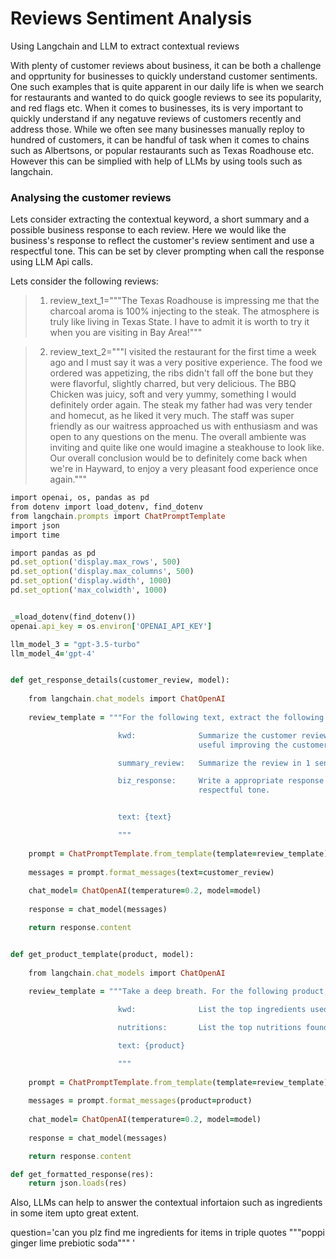 # Reviews Sentiment Analysis
Using Langchain and LLM to extract contextual reviews 

With plenty of customer reviews about business, it can be both a challenge and opprtunity for businesses to quickly understand customer sentiments. One such examples that is quite apparent in our daily life 
is when we search for restaurants and wanted to do quick google reviews to see its popularity, and red flags etc. When it comes to businesses, its is very important to quickly understand if any negatuve reviews of 
customers recently and address those. While we often see many businesses manually reploy to hundred of customers, it can be handful of task when it comes to chains such as Albertsons, or popular restaurants such as 
Texas Roadhouse etc. However this can be simplied with help of LLMs by using tools such as langchain. 

### Analysing the customer reviews
Lets consider extracting the contextual keyword, a short summary and a possible business response to each review. Here we would like the business's response to reflect the customer's review sentiment and use a respectful tone. This can be set by clever prompting when call the response using LLM Api calls.

Lets consider the following reviews:

> 1. review_text_1="""The Texas Roadhouse is impressing me that the charcoal aroma is 100% injecting to the steak. The atmosphere is truly like living in Texas State.
I have to admit it is worth to try it when you are visiting in Bay Area!"""

> 2. review_text_2="""I visited the restaurant for the first time a week ago and I must say it was a very positive experience. The food we ordered was appetizing, the ribs didn't fall off the bone but they were flavorful, slightly charred, but very delicious. The BBQ Chicken was juicy, soft and very yummy, something I would definitely order again. The steak my father had was very tender and homecut, as he liked it very much. The staff was super friendly as our waitress approached us with enthusiasm and was open to any questions on the menu. The overall ambiente was inviting and quite like one would imagine a steakhouse to look like. Our overall conclusion would be to definitely come back when we're in Hayward, to enjoy a very pleasant food experience once again."""

```ruby
import openai, os, pandas as pd
from dotenv import load_dotenv, find_dotenv
from langchain.prompts import ChatPromptTemplate
import json
import time

import pandas as pd
pd.set_option('display.max_rows', 500)
pd.set_option('display.max_columns', 500)
pd.set_option('display.width', 1000)
pd.set_option('max_colwidth', 1000)


_=load_dotenv(find_dotenv())
openai.api_key = os.environ['OPENAI_API_KEY']

llm_model_3 = "gpt-3.5-turbo"    
llm_model_4='gpt-4'    


def get_response_details(customer_review, model):
    
    from langchain.chat_models import ChatOpenAI
    
    review_template = """For the following text, extract the following information and output as python dictionary:

                        kwd:              Summarize the customer review with top keywords that express customer sentiment and \
                                          useful improving the customer experience and business operations.

                        summary_review:   Summarize the review in 1 sentence, max 20 words.

                        biz_response:     Write a appropriate response to the customer review, in american english and \
                                          respectful tone.


                        text: {text}

                        """
        
    prompt = ChatPromptTemplate.from_template(template=review_template)
    
    messages = prompt.format_messages(text=customer_review)
    
    chat_model= ChatOpenAI(temperature=0.2, model=model)
    
    response = chat_model(messages)

    return response.content


def get_product_template(product, model):
    
    from langchain.chat_models import ChatOpenAI
    
    review_template = """Take a deep breath. For the following product, extract the following information and output as python dictionary:

                        kwd:              List the top ingredients used to make this product.

                        nutritions:       List the top nutritions found in this product.

                        text: {product}

                        """
        
    prompt = ChatPromptTemplate.from_template(template=review_template)
    
    messages = prompt.format_messages(product=product)
    
    chat_model= ChatOpenAI(temperature=0.2, model=model)
    
    response = chat_model(messages)

    return response.content

def get_formatted_response(res):
    return json.loads(res)
```

Also, LLMs can help to answer the contextual infortaion such as ingredients in some item upto great extent. 

question='can you plz find me ingredients for items in triple quotes """poppi ginger lime prebiotic soda""" '

